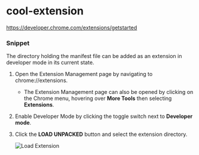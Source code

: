# cool-extension
https://developer.chrome.com/extensions/getstarted
### Snippet
The directory holding the manifest file can be added as an extension in developer mode in its current state.
1. Open the Extension Management page by navigating to chrome://extensions.
   * The Extension Management page can also be opened by clicking on the Chrome menu, hovering over **More Tools** then selecting **Extensions**.
   
2. Enable Developer Mode by clicking the toggle switch next to **Developer mode**.

3. Click the **LOAD UNPACKED** button and select the extension directory.

   ![Load Extension](https://developer.chrome.com/static/images/get_started/load_extension.png)
